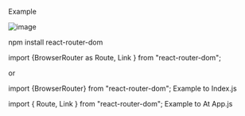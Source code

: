 Example

![image](https://imgur.com/6zKNPn2.jpg)

npm install react-router-dom

import {BrowserRouter as Route, Link } from "react-router-dom";

or

import {BrowserRouter} from "react-router-dom"; Example to Index.js

import { Route, Link } from "react-router-dom"; Example to At App.js

